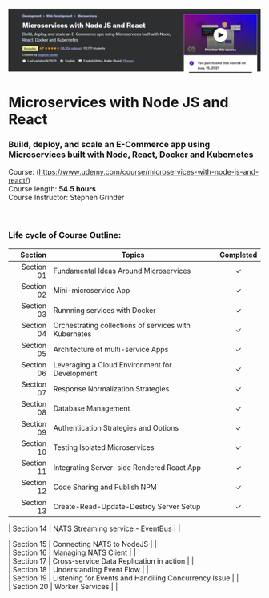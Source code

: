 ![title](cover.png)

# Microservices with Node JS and React

### Build, deploy, and scale an E-Commerce app using Microservices built with Node, React, Docker and Kubernetes
Course: (https://www.udemy.com/course/microservices-with-node-js-and-react/) <br>
Course length: <b>54.5 hours</b><br>
Course Instructor: Stephen Grinder
<br><br><br>

### Life cycle of Course Outline:
| Section | Topics | Completed |
| ---: | --- | :---: |
| Section 01 | Fundamental Ideas Around Microservices | &check; |
| Section 02 | Mini-microservice App | &check; | <br>
| Section 03 | Runnning services with Docker | &check; | <br>
| Section 04 | Orchestrating collections of services with Kubernetes | &check; | <br>
| Section 05 | Architecture of multi-service Apps | &check; | <br>
| Section 06 | Leveraging a Cloud Environment for Development | &check; | <br>
| Section 07 | Response Normalization Strategies | &check; | <br>
| Section 08 | Database Management | &check; | <br>
| Section 09 | Authentication Strategies and Options | &check; | <br>
| Section 10 | Testing Isolated Microservices | &check; | <br>
| Section 11 | Integrating Server-side Rendered React App | &check; | <br>
| Section 12 | Code Sharing and Publish NPM | &check; | <br>
| Section 13 | Create-Read-Update-Destroy Server Setup | &check; | <br>

| Section 14 | NATS Streaming service - EventBus |  | <br>

| Section 15 | Connecting NATS to NodeJS |  | <br>
| Section 16 | Managing NATS Client |  | <br>
| Section 17 | Cross-service Data Replication in action |  | <br>
| Section 18 | Understanding Event Flow |  | <br>
| Section 19 | Listening for Events and Handiling Concurrency Issue |  | <br>
| Section 20 | Worker Services |  | <br>



